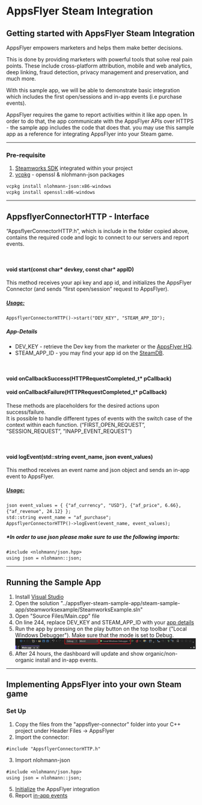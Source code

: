 # AppsFlyer Steam Integration

## **Getting started with AppsFlyer Steam Integration**

AppsFlyer empowers marketers and helps them make better decisions.

This is done by providing marketers with powerful tools that solve real pain points. These include cross-platform attribution, mobile and web analytics, deep linking, fraud detection, privacy management and preservation, and much more.

With this sample app, we will be able to demonstrate basic integration which includes the first open/sessions and in-app events (i.e purchase events).

AppsFlyer requires the game to report activities within it like app open. In order to do that, the app communicate with the AppsFlyer APIs over HTTPS - the sample app includes the code that does that.
you may use this sample app as a reference for integrating AppsFlyer into your Steam game.

<hr/>


### Pre-requisite
1. [Steamworks SDK](https://partner.steamgames.com/doc/sdk) integrated within your project
2. [vcpkg](https://vcpkg.io/en/index.html) - openssl & nlohmann-json packages
<pre><code>vcpkg install nlohmann-json:x86-windows
vcpkg install openssl:x86-windows</code></pre>

<hr/>

## **AppsflyerConnectorHTTP - Interface**

“AppsflyerConnectorHTTP.h”, which is include in the folder copied above, contains the required code and logic to connect to our servers and report events.

<br/>

#### void start(const char* devkey, const char* appID)

This method receives your api key and app id, and initializes the AppsFlyer Connector (and sends “first open/session” request to AppsFlyer).

##### <span style="text-decoration:underline;">Usage:</span>

<pre><code>AppsflyerConnectorHTTP()->start("DEV_KEY", "STEAM_APP_ID");
</code></pre>

##### App-Details

* DEV_KEY - retrieve the Dev key from the marketer or the [AppsFlyer HQ](https://support.appsflyer.com/hc/en-us/articles/211719806-App-settings-#general-app-settings).
* STEAM_APP_ID - you may find your app id on the [SteamDB](https://steamdb.info/apps/).

<br/>

#### void **onCallbackSuccess**(HTTPRequestCompleted_t* **pCallback**) 
#### void **onCallbackFailure**(HTTPRequestCompleted_t* **pCallback**)

These methods are placeholders for the desired actions upon success/failure. \
It is possible to handle different types of events with the switch case of the context within each function. (“FIRST_OPEN_REQUEST”, ”SESSION_REQUEST”, ”INAPP_EVENT_REQUEST”)

<br/>

#### void **logEvent**(std::string **event_name**, json **event_values**)

This method receives an event name and json object and sends an in-app event to AppsFlyer.


##### <span style="text-decoration:underline;">Usage:</span>

<pre><code>json event_values = { {"af_currency", "USD"}, {"af_price", 6.66}, {"af_revenue", 24.12} };
std::string event_name = "af_purchase";
AppsflyerConnectorHTTP()->logEvent(event_name, event_values);
</code></pre>

##### *In order to use json please make sure to use the following imports:

<pre><code>#include &lt;nlohmann/json.hpp>
using json = nlohmann::json;
</code></pre>


<hr>

## Running the Sample App 

1. Install [Visual Studio](https://visualstudio.microsoft.com/)
2. Open the solution "../appsflyer-steam-sample-app/steam-sample-app/steamworksexample/SteamworksExample.sln"
3. Open "Source Files/Main.cpp" file
4. On line 244, replace DEV_KEY and STEAM_APP_ID with your [app details](#App-Details)
5. Run the app by pressing on the play button on the top toolbar ("Local Windows Debugger"). Make sure that the mode is set to Debug.
![Visual Studio Toolbar Image](images/vs-run.PNG?raw=true "Visual Studio Toolbar Image")
6. After 24 hours, the dashboard will update and show organic/non-organic install and in-app events.

<hr/>

## **Implementing AppsFlyer into your own Steam game**

### Set Up
1. Copy the files from the "appsflyer-connector" folder into your C++ project under Header Files -> AppsFlyer
2. Import the connector: 
<pre><code>#include "AppsflyerConnectorHTTP.h"
</code></pre>
3. Import nlohmann-json
<pre><code>#include &lt;nlohmann/json.hpp>
using json = nlohmann::json;
</code></pre>
5. [Initialize](#void-startconst-char-devkey-const-char-appid) the AppsFlyer integration 
6. Report [in-app events](#void-logeventstdstring-event_name-json-event_values)